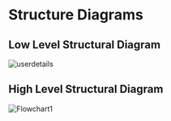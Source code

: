# Structure Diagrams


## Low Level Structural Diagram


![userdetails](https://user-images.githubusercontent.com/99086668/152691399-2ee53d65-4f7e-4708-a8d0-8f4ba1b436fd.jpg)

## High Level Structural Diagram


![Flowchart1](https://user-images.githubusercontent.com/99086668/152691669-014ea572-0485-45c4-b85e-3967ed05238a.jpg)

